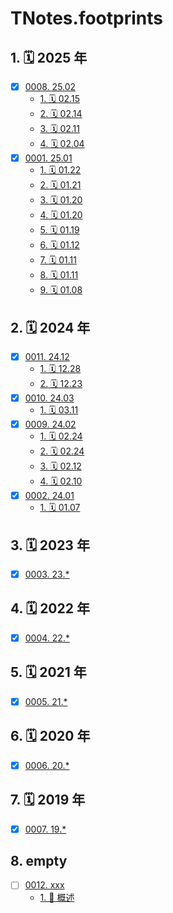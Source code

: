 # TNotes.footprints


## 1. 🗓 2025 年

- [x] [0008. 25.02](https://tdahuyou.github.io/TNotes.footprints/notes/0008.%2025.02/README)
  - [1. 🗓 02.15](https://tdahuyou.github.io/TNotes.footprints/notes/0008.%2025.02/README#1--0215)
  - [2. 🗓 02.14](https://tdahuyou.github.io/TNotes.footprints/notes/0008.%2025.02/README#2--0214)
  - [3. 🗓 02.11](https://tdahuyou.github.io/TNotes.footprints/notes/0008.%2025.02/README#3--0211)
  - [4. 🗓 02.04](https://tdahuyou.github.io/TNotes.footprints/notes/0008.%2025.02/README#4--0204)
- [x] [0001. 25.01](https://tdahuyou.github.io/TNotes.footprints/notes/0001.%2025.01/README)
  - [1. 🗓 01.22](https://tdahuyou.github.io/TNotes.footprints/notes/0001.%2025.01/README#1--0122)
  - [2. 🗓 01.21](https://tdahuyou.github.io/TNotes.footprints/notes/0001.%2025.01/README#2--0121)
  - [3. 🗓 01.20](https://tdahuyou.github.io/TNotes.footprints/notes/0001.%2025.01/README#3--0120)
  - [4. 🗓 01.20](https://tdahuyou.github.io/TNotes.footprints/notes/0001.%2025.01/README#4--0120)
  - [5. 🗓 01.19](https://tdahuyou.github.io/TNotes.footprints/notes/0001.%2025.01/README#5--0119)
  - [6. 🗓 01.12](https://tdahuyou.github.io/TNotes.footprints/notes/0001.%2025.01/README#6--0112)
  - [7. 🗓 01.11](https://tdahuyou.github.io/TNotes.footprints/notes/0001.%2025.01/README#7--0111)
  - [8. 🗓 01.11](https://tdahuyou.github.io/TNotes.footprints/notes/0001.%2025.01/README#8--0111)
  - [9. 🗓 01.08](https://tdahuyou.github.io/TNotes.footprints/notes/0001.%2025.01/README#9--0108)

## 2. 🗓 2024 年

- [x] [0011. 24.12](https://tdahuyou.github.io/TNotes.footprints/notes/0011.%2024.12/README)
  - [1. 🗓 12.28](https://tdahuyou.github.io/TNotes.footprints/notes/0011.%2024.12/README#1--1228)
  - [2. 🗓 12.23](https://tdahuyou.github.io/TNotes.footprints/notes/0011.%2024.12/README#2--1223)
- [x] [0010. 24.03](https://tdahuyou.github.io/TNotes.footprints/notes/0010.%2024.03/README)
  - [1. 🗓 03.11](https://tdahuyou.github.io/TNotes.footprints/notes/0010.%2024.03/README#1--0311)
- [x] [0009. 24.02](https://tdahuyou.github.io/TNotes.footprints/notes/0009.%2024.02/README)
  - [1. 🗓 02.24](https://tdahuyou.github.io/TNotes.footprints/notes/0009.%2024.02/README#1--0224)
  - [2. 🗓 02.24](https://tdahuyou.github.io/TNotes.footprints/notes/0009.%2024.02/README#2--0224)
  - [3. 🗓 02.12](https://tdahuyou.github.io/TNotes.footprints/notes/0009.%2024.02/README#3--0212)
  - [4. 🗓 02.10](https://tdahuyou.github.io/TNotes.footprints/notes/0009.%2024.02/README#4--0210)
- [x] [0002. 24.01](https://tdahuyou.github.io/TNotes.footprints/notes/0002.%2024.01/README)
  - [1. 🗓 01.07](https://tdahuyou.github.io/TNotes.footprints/notes/0002.%2024.01/README#1--0107)

## 3. 🗓 2023 年

- [x] [0003. 23.*](https://tdahuyou.github.io/TNotes.footprints/notes/0003.%2023.*/README)


## 4. 🗓 2022 年

- [x] [0004. 22.*](https://tdahuyou.github.io/TNotes.footprints/notes/0004.%2022.*/README)


## 5. 🗓 2021 年

- [x] [0005. 21.*](https://tdahuyou.github.io/TNotes.footprints/notes/0005.%2021.*/README)


## 6. 🗓 2020 年

- [x] [0006. 20.*](https://tdahuyou.github.io/TNotes.footprints/notes/0006.%2020.*/README)


## 7. 🗓 2019 年

- [x] [0007. 19.*](https://tdahuyou.github.io/TNotes.footprints/notes/0007.%2019.*/README)


## 8. empty

- [ ] [0012. xxx](https://tdahuyou.github.io/TNotes.footprints/notes/0012.%20xxx/README)
  - [1. 📝 概述](https://tdahuyou.github.io/TNotes.footprints/notes/0012.%20xxx/README#1--概述)
